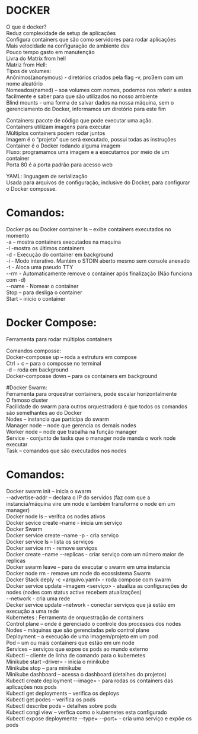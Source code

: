 # DOCKER
O que é docker?  
Reduz complexidade de setup de aplicações  
Configura containers que são como servidores para rodar aplicações  
Mais velocidade na configuração de ambiente dev  
Pouco tempo gasto em manutenção  
Livra do Matrix from hell  
Matriz from Hell:   
Tipos de volumes:  
Anônimos(anonymous) - diretórios criados pela flag -v, pro3em com um nome aleatório  
Nomeados(named) – soa volumes com nomes, podemos nos referir a estes facilmente e saber para que são utilizados no nosso ambiente  
Blind mounts - uma forma de salvar dados na nossa máquina, sem o gerenciamento do Docker, informamos um diretório para este fim  

Containers: pacote de código que pode executar uma ação.  
Containers utilizam imagens para executar  
Múltiplos containers podem rodar juntos  
Imagem é o “projeto” que será executado, possui todas as instruções   
Container é o Docker rodando alguma imagem  
Fluxo: programamos uma imagem e a executamos por meio de um container  
Porta 80 é a porta padrão para acesso web  

YAML: linguagem de serialização  
Usada para arquivos de configuração, inclusive do Docker, para configurar o Docker composse.  

# Comandos:  
Docker ps ou Docker container ls – exibe containers executados no momento  
-a – mostra containers executados na maquina  
-l -mostra os últimos containers  
-d - Execução do container em background  
-i - Modo interativo. Mantém o STDIN aberto mesmo sem console anexado  
-t - Aloca uma pseudo TTY  
--rm - Automaticamente remove o container após finalização (Não funciona com -d)  
--name - Nomear o container  
Stop – para desliga o container  
Start – inicio o container  

# Docker Compose:   
Ferramenta para rodar múltiplos containers  

Comandos composse:  
Docker-composse up – roda a estrutura em compose  
Ctrl + c – para o composse no terminal  
-d – roda em background    
Docker-composse down – para os containers em background  
 
#Docker Swarm:  
Ferramenta para orquestrar containers, pode escalar horizontalmente    
O famoso cluster  
Facilidade do swarm para outros orquestradora é que todos os comandos são semelhantes ao do Docker  
Nodes – instancia que participa do swarm  
Manager node – node que gerencia os demais nodes  
Worker node – node que trabalha na função manager  
Service - conjunto de tasks que o manager node manda o work node executar  
Task – comandos que são executados nos nodes  

# Comandos:   
Docker swarm init – inicia o swarm  
--advertise-addr – declara o IP do servidos (faz com que a instancia/máquina vire um node e também transforme o node em um manager)  
Docker node ls – verifca os nodes ativos  
Docker sevice create –name <name> <imagem> - inicia um serviço  
Docker Swarm  
Docker service create –name <name> -p <porta> - cria serviço  
Docker service ls – lista os serviços  
Docker service rm <nome> - remove serviços  
Docker create –name <nome> --replicas <numero> <imagem> - criar serviço com um número maior de replicas  
Docker swarm leave – para de executar o swarm em uma instancia  
Docker node rm <id> - remove um node do ecossistema Swarm  
Docker Stack deply -c <arquivo.yaml> <nome> - roda compose com swarm  
Docker service update –imagem <imagem> <serviço> - atualiza as configurações do nodes (nodes com status active recebem atualizações)  
--network <rede> - cria uma rede  
Decker service update –network <rede> <nome> - conectar serviços que já estão em execução a uma rede    
Kubernetes : Ferramenta de orquestração de containers  
Control plane – onde é gerenciado o controle dos processos dos nodes  
Nodes – máquinas que são gerenciadas pelo control plane  
Deployment – a execução de uma imagem/projeto em um pod  
Pod – um ou mais containers que estão em um node  
Services – serviços que expoe os pods ao mundo externo  
Kubectl – cliente de linha de comando para o kubernetes  
Minikube start –driver=<driver> - inicia o minikube  
Minikube stop – para minikube  
Minikube dashboard – acessa o dashboard (detalhes do projetos)  
Kubectl create deployment <nome> --image=<imagem> - para rodas os containers das aplicações nos pods  
Kubectl get deployments – verifica os deploys  
Kubectl get podes – verifica os pods  
Kubectl describe pods – detalhes sobre pods  
Kubectl congi view – verfica como o kubernetes esta configurado  
Kubectl expose deploymente <nome> --type=<tipo> --port+<port> - cria uma serviço e expõe os pods  
